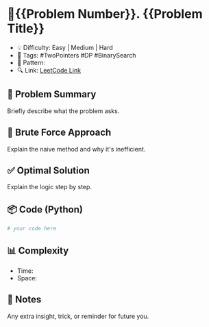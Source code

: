 # 📍{{Problem Number}}. {{Problem Title}}

- 💡 Difficulty: Easy | Medium | Hard
- 🧩 Tags: #TwoPointers #DP #BinarySearch
- 🔄 Pattern: 
- 🔍 Link: [LeetCode Link](https://leetcode.com/problems/...)


## 🧠 Problem Summary
Briefly describe what the problem asks.

## 🚫 Brute Force Approach
Explain the naive method and why it's inefficient.

## ✅ Optimal Solution
Explain the logic step by step.

## 📦 Code (Python)
```python
# your code here
````

## 📊 Complexity

* Time:
* Space:

## 📝 Notes

Any extra insight, trick, or reminder for future you.
